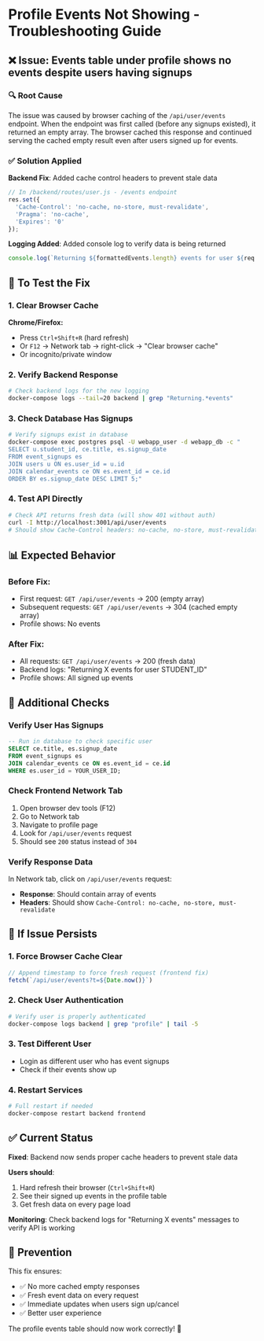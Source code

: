 # Profile Events Not Showing - Troubleshooting Guide

## ❌ **Issue**: Events table under profile shows no events despite users having signups

### 🔍 **Root Cause**
The issue was caused by browser caching of the `/api/user/events` endpoint. When the endpoint was first called (before any signups existed), it returned an empty array. The browser cached this response and continued serving the cached empty result even after users signed up for events.

### ✅ **Solution Applied**

**Backend Fix**: Added cache control headers to prevent stale data
```javascript
// In /backend/routes/user.js - /events endpoint
res.set({
  'Cache-Control': 'no-cache, no-store, must-revalidate',
  'Pragma': 'no-cache', 
  'Expires': '0'
});
```

**Logging Added**: Added console log to verify data is being returned
```javascript
console.log(`Returning ${formattedEvents.length} events for user ${req.user.currentUser.student_id}`);
```

## 🧪 **To Test the Fix**

### 1. Clear Browser Cache
**Chrome/Firefox:**
- Press `Ctrl+Shift+R` (hard refresh)
- Or `F12` → Network tab → right-click → "Clear browser cache"
- Or incognito/private window

### 2. Verify Backend Response
```bash
# Check backend logs for the new logging
docker-compose logs --tail=20 backend | grep "Returning.*events"
```

### 3. Check Database Has Signups
```bash
# Verify signups exist in database
docker-compose exec postgres psql -U webapp_user -d webapp_db -c "
SELECT u.student_id, ce.title, es.signup_date 
FROM event_signups es 
JOIN users u ON es.user_id = u.id 
JOIN calendar_events ce ON es.event_id = ce.id 
ORDER BY es.signup_date DESC LIMIT 5;"
```

### 4. Test API Directly
```bash
# Check API returns fresh data (will show 401 without auth)
curl -I http://localhost:3001/api/user/events
# Should show Cache-Control headers: no-cache, no-store, must-revalidate
```

## 📊 **Expected Behavior**

### Before Fix:
- First request: `GET /api/user/events` → 200 (empty array)  
- Subsequent requests: `GET /api/user/events` → 304 (cached empty array)
- Profile shows: No events

### After Fix:
- All requests: `GET /api/user/events` → 200 (fresh data)
- Backend logs: "Returning X events for user STUDENT_ID"
- Profile shows: All signed up events

## 🔧 **Additional Checks**

### Verify User Has Signups
```sql
-- Run in database to check specific user
SELECT ce.title, es.signup_date 
FROM event_signups es 
JOIN calendar_events ce ON es.event_id = ce.id 
WHERE es.user_id = YOUR_USER_ID;
```

### Check Frontend Network Tab
1. Open browser dev tools (F12)
2. Go to Network tab
3. Navigate to profile page
4. Look for `/api/user/events` request
5. Should see `200` status instead of `304`

### Verify Response Data
In Network tab, click on `/api/user/events` request:
- **Response**: Should contain array of events
- **Headers**: Should show `Cache-Control: no-cache, no-store, must-revalidate`

## 🚨 **If Issue Persists**

### 1. Force Browser Cache Clear
```javascript
// Append timestamp to force fresh request (frontend fix)
fetch(`/api/user/events?t=${Date.now()}`)
```

### 2. Check User Authentication
```bash
# Verify user is properly authenticated
docker-compose logs backend | grep "profile" | tail -5
```

### 3. Test Different User
- Login as different user who has event signups
- Check if their events show up

### 4. Restart Services
```bash
# Full restart if needed
docker-compose restart backend frontend
```

## ✅ **Current Status**

**Fixed**: Backend now sends proper cache headers to prevent stale data

**Users should**:
1. Hard refresh their browser (`Ctrl+Shift+R`)
2. See their signed up events in the profile table
3. Get fresh data on every page load

**Monitoring**: Check backend logs for "Returning X events" messages to verify API is working

## 🔮 **Prevention**

This fix ensures:
- ✅ No more cached empty responses
- ✅ Fresh event data on every request  
- ✅ Immediate updates when users sign up/cancel
- ✅ Better user experience

The profile events table should now work correctly! 🎉